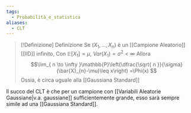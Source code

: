 ```yaml
---
tags:
  - Probabilità_e_statistica
aliases:
  - CLT
---
```


>[!Definizione]  Definizione
>Se $(X_{1},\dots,X_{n})$ è un [[Campione Aleatorio]] [[IID]] infinito,
>Con $\mathbb{E}[X_{1}]=\mu$, $Var(X_{1})=\sigma^2<\infty$
>Allora
>$$\lim_{ n \to \infty }\mathbb{P}\left(\dfrac{\sqrt{ n }}{\sigma}(\bar{X}_{n}-\mu)\leq x\right) =\Phi(x) $$
>Ossia, è circa uguale alla [[Gaussiana Standard]] 

Il succo del CLT è che per un campione con [[Variabili Aleatorie Gaussiane|v.a. gaussiane]] sufficientemente grande, esso sarà sempre simile ad una [[Gaussiana Standard]]. 